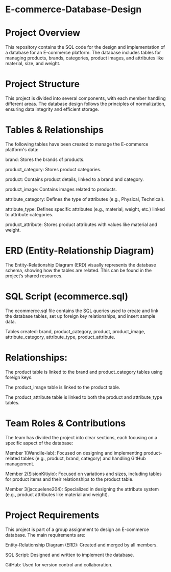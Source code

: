 # E-commerce-Database-Design
# Project Overview
This repository contains the SQL code for the design and implementation of a database for an E-commerce platform. The database includes tables for managing products, brands, categories, product images, and attributes like material, size, and weight.

# Project Structure
This project is divided into several components, with each member handling different areas. The database design follows the principles of normalization, ensuring data integrity and efficient storage.

# Tables & Relationships
The following tables have been created to manage the E-commerce platform's data:

brand: Stores the brands of products.

product_category: Stores product categories.

product: Contains product details, linked to a brand and category.

product_image: Contains images related to products.

attribute_category: Defines the type of attributes (e.g., Physical, Technical).

attribute_type: Defines specific attributes (e.g., material, weight, etc.) linked to attribute categories.

product_attribute: Stores product attributes with values like material and weight.

# ERD (Entity-Relationship Diagram)
The Entity-Relationship Diagram (ERD) visually represents the database schema, showing how the tables are related. This can be found in the project’s shared resources.

# SQL Script (ecommerce.sql)
The ecommerce.sql file contains the SQL queries used to create and link the database tables, set up foreign key relationships, and insert sample data.

Tables created: brand, product_category, product, product_image, attribute_category, attribute_type, product_attribute.

 # Relationships:

The product table is linked to the brand and product_category tables using foreign keys.

The product_image table is linked to the product table.

The product_attribute table is linked to both the product and attribute_type tables.

# Team Roles & Contributions
The team has divided the project into clear sections, each focusing on a specific aspect of the database:

Member 1(Wandile-lab): Focused on designing and implementing product-related tables (e.g., product, brand, category) and handling GitHub management.

Member 2(SisionKitiyio): Focused on variations and sizes, including tables for product items and their relationships to the product table.

Member 3(jacquelene204): Specialized in designing the attribute system (e.g., product attributes like material and weight).


# Project Requirements
This project is part of a group assignment to design an E-commerce database. The main requirements are:

Entity-Relationship Diagram (ERD): Created and merged by all members.

SQL Script: Designed and written to implement the database.

GitHub: Used for version control and collaboration.

